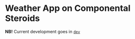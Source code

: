 # Weather App on Componental Steroids

**NB!** Current development goes in
[`dev`](https://github.com/kottans/weather-componental/tree/dev)
